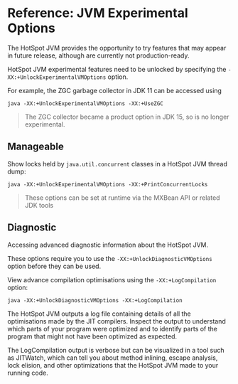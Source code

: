 # Reference: JVM Experimental Options

<!-- TODO: research HotSpot JVM experimental features -->

The HotSpot JVM provides the opportunity to try features that may appear in future release, although are currently not production-ready.

HotSpot JVM experimental features need to be unlocked by specifying the `-XX:+UnlockExperimentalVMOptions` option.

For example, the ZGC garbage collector in JDK 11 can be accessed using

```shell
java -XX:+UnlockExperimentalVMOptions -XX:+UseZGC
```

> The ZGC collector became a product option in JDK 15, so is no longer experimental.

## Manageable

<!-- TODO: JVM Experimental Options - manageable options description and examples -->

Show locks held by `java.util.concurrent` classes in a HotSpot JVM thread dump:

```shell
java -XX:+UnlockExperimentalVMOptions -XX:+PrintConcurrentLocks
```

> These options can be set at runtime via the MXBean API or related JDK tools

## Diagnostic

Accessing advanced diagnostic information about the HotSpot JVM.

These options require you to use the `-XX:+UnlockDiagnosticVMOptions`  option before they can be used.

View advance compilation optimisations using the `-XX:+LogCompilation` option:

```shell
java -XX:+UnlockDiagnosticVMOptions -XX:+LogCompilation
```

The HotSpot JVM outputs a log file containing details of all the optimisations made by the JIT compilers. Inspect the output to understand which parts of your program were optimized and to identify parts of the program that might not have been optimized as expected.

The LogCompilation output is verbose but can be visualized in a tool such as JITWatch, which can tell you about method inlining, escape analysis, lock elision, and other optimizations that the HotSpot JVM made to your running code.

<!-- ## Developmental -->

<!-- TODO: JVM Experimental Options - developmental options description and examples -->
<!-- These options allow configuration and debugging of the most-advanced HotSpot JVM settings, and they require a special debug HotSpot JVM build before you can access them. -->

